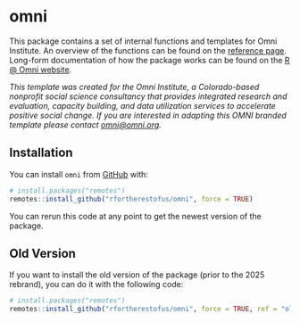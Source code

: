 
# omni

This package contains a set of internal functions and templates for Omni
Institute. An overview of the functions can be found on the [reference
page](reference/). Long-form documentation of how the package works can be found
on the [R @ Omni website](https://ratomni.netlify.app/).

*This template was created for the Omni Institute, a Colorado-based
nonprofit social science consultancy that provides integrated research
and evaluation, capacity building, and data utilization services to
accelerate positive social change. If you are interested in adapting
this OMNI branded template please contact <omni@omni.org>.*

## Installation

You can install `omni` from [GitHub](https://github.com/) with:

``` r
# install.packages("remotes")
remotes::install_github("rfortherestofus/omni", force = TRUE)
```

You can rerun this code at any point to get the newest version of the
package.

## Old Version

If you want to install the old version of the package (prior to the 2025 rebrand), you can do it
with the following code:

``` r
# install.packages("remotes")
remotes::install_github("rfortherestofus/omni", force = TRUE, ref = "old")
```
